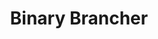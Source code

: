 ---
title: Binary Brancher
direct_url: http://projects.calebevans.me/binary-brancher/
categories: tools
description: Binary search trees made fun
---